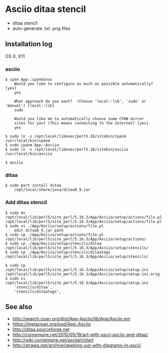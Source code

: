 # Asciio ditaa stencil

- ditaa stencil
- auto-generate .txt .png files

## Installation log

OS X, X11

### asciio

    $ cpan App::cpanminus
        Would you like to configure as much as possible automatically? [yes]
        yes
    
        What approach do you want?  (Choose 'local::lib', 'sudo' or 'manual') [local::lib]
        sudo
    
        Would you like me to automatically choose some CPAN mirror
        sites for you? (This means connecting to the Internet) [yes]
        yes

    $ sudo ln -s /opt/local/libexec/perl5.16/sitebin/cpanm /usr/local/bin/cpanm
    $ sudo cpanm App::Asciio
    $ sudo ln -s /opt/local/libexec/perl5.16/sitebin/asciio /usr/local/bin/asciio
    
    $ asciio

### ditaa

    $ sudo port install ditaa
        /opt/local/share/java/ditaa0_9.jar

### Add ditaa stencil

    $ sudo mv /opt/local/lib/perl5/site_perl/5.16.3/App/Asciio/setup/actions/file.pl /opt/local/lib/perl5/site_perl/5.16.3/App/Asciio/setup/actions/file.pl.orig
    $ sudo vi ./App/Asciio/setup/actions/file.pl
        edit ditaa0_9.jar path
    $ sudo cp ./App/Asciio/setup/actions/file.pl /opt/local/lib/perl5/site_perl/5.16.3/App/Asciio/setup/actions/
    $ sudo cp ./App/Asciio/setup/stencils/ditaa /opt/local/lib/perl5/site_perl/5.16.3/App/Asciio/setup/stencils/
    $ sudo cp ./App/Asciio/setup/stencils/ditaatags /opt/local/lib/perl5/site_perl/5.16.3/App/Asciio/setup/stencils/
    
    $ sudo cp /opt/local/lib/perl5/site_perl/5.16.3/App/Asciio/setup/setup.ini /opt/local/lib/perl5/site_perl/5.16.3/App/Asciio/setup/setup.ini.orig
    $ sudo vi /opt/local/lib/perl5/site_perl/5.16.3/App/Asciio/setup/setup.ini
        'stencils/ditaa',
    	'stencils/ditaatags',

## See also

- http://search.cpan.org/dist/App-Asciio/lib/App/Asciio.pm
- https://metacpan.org/pod/App::Asciio
- http://ditaa.sourceforge.net
- http://cornempire.net/2010/05/19/art-with-ascii-asciio-and-ditaa/
- http://wiki.cornempire.net/asciiart/start
- http://strawp.net/archive/geeking-out-with-diagrams-in-ascii/
